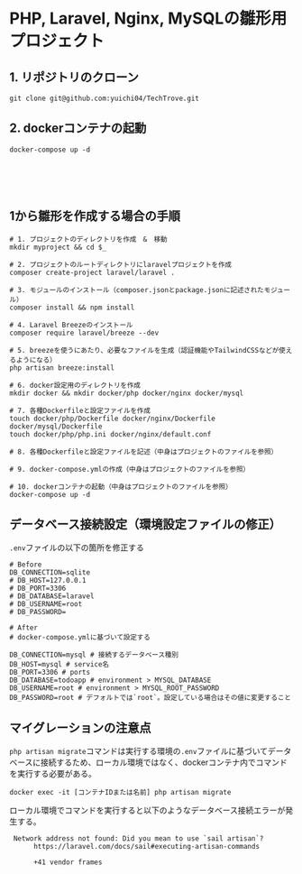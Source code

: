 # PHP, Laravel, Nginx, MySQLの雛形用プロジェクト
## 1. リポジトリのクローン
```shell
git clone git@github.com:yuichi04/TechTrove.git
```
## 2. dockerコンテナの起動
```shell
docker-compose up -d
```

<br>
<br>
<br>

## 1から雛形を作成する場合の手順
```shell
# 1. プロジェクトのディレクトリを作成　&　移動
mkdir myproject && cd $_

# 2. プロジェクトのルートディレクトリにlaravelプロジェクトを作成
composer create-project laravel/laravel .

# 3. モジュールのインストール（composer.jsonとpackage.jsonに記述されたモジュール）
composer install && npm install

# 4. Laravel Breezeのインストール
composer require laravel/breeze --dev

# 5. breezeを使うにあたり、必要なファイルを生成（認証機能やTailwindCSSなどが使えるようになる）
php artisan breeze:install

# 6. docker設定用のディレクトリを作成
mkdir docker && mkdir docker/php docker/nginx docker/mysql

# 7. 各種Dockerfileと設定ファイルを作成
touch docker/php/Dockerfile docker/nginx/Dockerfile docker/mysql/Dockerfile
touch docker/php/php.ini docker/nginx/default.conf

# 8. 各種Dockerfileと設定ファイルを記述（中身はプロジェクトのファイルを参照）

# 9. docker-compose.ymlの作成（中身はプロジェクトのファイルを参照）

# 10. dockerコンテナの起動（中身はプロジェクトのファイルを参照）
docker-compose up -d
```

## データベース接続設定（環境設定ファイルの修正）
`.env`ファイルの以下の箇所を修正する
```
# Before
DB_CONNECTION=sqlite
# DB_HOST=127.0.0.1
# DB_PORT=3306
# DB_DATABASE=laravel
# DB_USERNAME=root
# DB_PASSWORD=

# After
# docker-compose.ymlに基づいて設定する

DB_CONNECTION=mysql # 接続するデータベース種別
DB_HOST=mysql # service名
DB_PORT=3306 # ports
DB_DATABASE=todoapp # environment > MYSQL_DATABASE
DB_USERNAME=root # environment > MYSQL_ROOT_PASSWORD
DB_PASSWORD=root # デフォルトでは`root`。設定している場合はその値に変更すること
```


## マイグレーションの注意点
`php artisan migrate`コマンドは実行する環境の`.env`ファイルに基づいてデータベースに接続するため、ローカル環境ではなく、dockerコンテナ内でコマンドを実行する必要がある。<br>
```shell
docker exec -it [コンテナIDまたは名前] php artisan migrate
```
ローカル環境でコマンドを実行すると以下のようなデータベース接続エラーが発生する。
```shell
 Network address not found: Did you mean to use `sail artisan`? 
      https://laravel.com/docs/sail#executing-artisan-commands

      +41 vendor frames 
```
